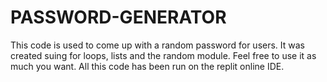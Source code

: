 # PASSWORD-GENERATOR
This code is used to come up with a random password for users. It was created suing for loops, lists and the random module. Feel free to use it as much you want.
All this code has been run on the replit online IDE.
